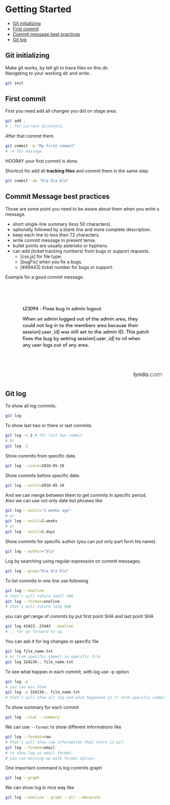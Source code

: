 # Getting Started

* [Git initializing](#git-initializing)
* [First commit](#first-commit)
* [Commit message best practices](#commit-message-best-practices)
* [Git log](#git-log)

## Git initializing
Make git works, by tell git to trace files on this dir. <br>
Navigating to your working dir and write.
```bash
git init
```
## First commit
First you need add all changes you did on stage area.
```bash
git add .
# . for current directory.
```
After that commit them.
```bash
git commit -m "My first commit"
# -m for massage.
```
HOORAY your first commit is done.

Shortcut for add all **tracking files** and commit them in the same step.
```bash
git commit -am "bla bla bla"
```

## Commit Message best practices
Those are some point you need to be aware about them when you write a message.
* short single-line summary (less 50 characters).
* optionally followed by a blank line and more complete description.
* keep each line to less then 72 characters.
* write commit message in present tense.
* bullet points are usually asterisks or hyphens.
* can add (ticket tracking numbers) from bugs or support requests.
    * [css,js] for file type.
    * [bugFix] when you fix a bugs.
    * [#49443] ticket number for bugs or support.

Example for a good commit message.
![Good commit message](./images/2-4-commit-msgs.jpg)

## Git log
To show all log commits.
```bash
git log
```
To show last two or there or last commits.
```bash
git log -n 2 # for last two commit
# Or
git log -2
```
Show commits from specific date.
```bash
git log --since=2018-05-10
```
Show commits before specific date.
```bash
git log --until=2018-05-10
```
And we can merge between them to get commits in specific period. <br>
Also we can use not only date but phrases like
```bash
git log --until="2 weeks ago"
# or
git log --until=2.weeks
# or
git log --until=2.days
```
Show commits for specific author (you can put only part form his name).
```bash
git log --author="bla"
```
Log by searching using regular expression on commit messages.
```bash
git log --grep="bla bla bla"
```
To list commits in one line use following
```bash
git log --oneline
# that's will return small SHA
git log --format=oneline
# that's will return long SHA
```
you can get range of commits by put first point SHA and last point SHA
```bash
git log 42423..23443 --oneline
# .. for go forward to up.
```
You can ask it for log changes in specific file
```bash
git log file_name.txt
# or from specific commit in specific file
git log 324234.. file_name.txt
```
To see what happen in each commit, with log use -p option
```bash
git log -p
# you can mix them
git log -p 324234.. file_name.txt
# that's will show all log and what happened in it form specific commit and up for specific file.
```
To show summary for each commit
```bash
git log --stat --summary
```
We can use <code>--format</code> to show different informations like
```bash
git log --format=raw
# that's will show raw information that store in git.
git log --format=email
# to show log as email format.
# you can messing up with format option.
```
One important command is log commits graph
```bash
git log --graph
```
We can show log in nice way like
```bash
git log --oneline --graph --all --decorate
```

